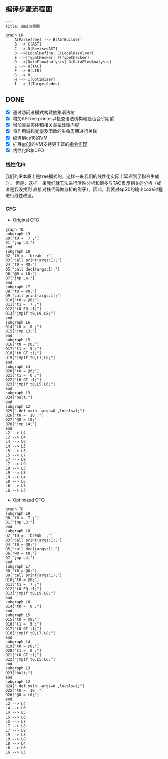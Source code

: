 ## 编译步骤流程图

```mermaid
---
title: 编译流程图
---
graph LR
    A[ParseTree] --> B[ASTBuilder]
    B --> C[AST]
    C --> D[RevisedAST]
    D -->|LocalDefine| E(LocalResolver)
    E -->|TypeChecker| F(TypeChecker)
    D -->|DataFlowAnalysis| G(DataFlowAnalysis)
    E --> H[TAC]
    F --> H[LIR]
    G --> H
    H --> I[Optimizer]
    I --> J[TargetCodes]
```

## DONE
- [x] 通过访问者模式构建抽象语法树
- [x] 增加ASTree printer以检查语法树构建是否合乎期望
- [x] 增加类型实体和相关类型处理内容
- [x] 将作用域和变量及函数的生命周期进行关联
- [x] 编译到[ep18](..%2Fep18)的VM
- [x] 扩展[ep18](..%2Fep18)的VM支持更丰富的[指令实现](../ep18/VM_Design.md)
- [x] 线性化IR和CFG

### 线性化IR
我们的IR本质上是tree模式的，这样一来我们的线性化实际上延迟到了指令生成时。
但是，这样一来我们就无法进行活性分析和很多与TAC表示相关的分析（或者是我没找到
直接对栈代码做分析的例子）。因此，我要对ep20的输出code过程进行线性改造。

### CFG


- Original CFG
```mermaid
graph TD
subgraph L9
Q0["t0 =  7 ;"]
Q1["jmp L3;"]
end
subgraph L8
Q2["t0 =  'break' ;"]
Q3["call print(args:1);"]
Q4["t0 = @0;"]
Q5["call dec1(args:1);"]
Q6["@0 = t0;"]
Q7["jmp L4;"]
end
subgraph L7
Q8["t0 = @0;"]
Q9["call print(args:1);"]
Q10["t0 = @0;"]
Q11["t1 =  7 ;"]
Q12["t0 EQ t1;"]
Q13["jmpIf t0,L9,L8;"]
end
subgraph L6
Q14["t0 =  0 ;"]
Q15["jmp L3;"]
end
subgraph L5
Q16["t0 = @0;"]
Q17["t1 =  5 ;"]
Q18["t0 GT t1;"]
Q19["jmpIf t0,L7,L8;"]
end
subgraph L4
Q20["t0 = @0;"]
Q21["t1 =  0 ;"]
Q22["t0 GT t1;"]
Q23["jmpIf t0,L5,L6;"]
end
subgraph L3
Q24["halt;"]
end
subgraph L2
Q25[".def main: args=0 ,locals=1;"]
Q26["t0 =  10 ;"]
Q27["@0 = t0;"]
Q28["jmp L4;"]
end
L2 --> L4
L2 --> L4
L4 --> L6
L4 --> L5
L5 --> L8
L5 --> L7
L7 --> L8
L7 --> L9
L9 --> L3
L9 --> L8
L8 --> L4
L8 --> L6
L6 --> L3
L6 --> L3
```

- Optimized CFG
```mermaid
graph TD
subgraph L9
Q0["t0 =  7 ;"]
Q1["jmp L3;"]
end
subgraph L8
Q2["t0 =  'break' ;"]
Q3["call print(args:1);"]
Q4["t0 = @0;"]
Q5["call dec1(args:1);"]
Q6["@0 = t0;"]
Q7["jmp L4;"]
end
subgraph L7
Q8["t0 = @0;"]
Q9["call print(args:1);"]
Q10["t0 = @0;"]
Q11["t1 =  7 ;"]
Q12["t0 EQ t1;"]
Q13["jmpIf t0,L9,L8;"]
end
subgraph L6
Q14["t0 =  0 ;"]
end
subgraph L5
Q15["t0 = @0;"]
Q16["t1 =  5 ;"]
Q17["t0 GT t1;"]
Q18["jmpIf t0,L7,L8;"]
end
subgraph L4
Q19["t0 = @0;"]
Q20["t1 =  0 ;"]
Q21["t0 GT t1;"]
Q22["jmpIf t0,L5,L6;"]
end
subgraph L3
Q23["halt;"]
end
subgraph L2
Q24[".def main: args=0 ,locals=1;"]
Q25["t0 =  10 ;"]
Q26["@0 = t0;"]
end
L2 --> L4
L4 --> L6
L4 --> L5
L5 --> L8
L5 --> L7
L7 --> L8
L7 --> L9
L9 --> L3
L9 --> L8
L8 --> L4
L8 --> L6
L6 --> L3
```

